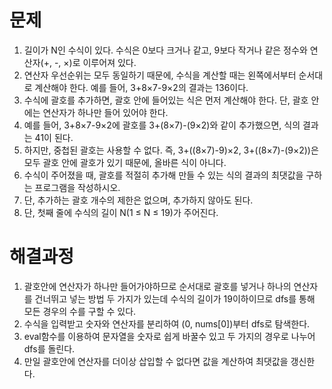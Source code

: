 # 문제
1. 길이가 N인 수식이 있다. 수식은 0보다 크거나 같고, 9보다 작거나 같은 정수와 연산자(+, -, ×)로 이루어져 있다. 
2. 연산자 우선순위는 모두 동일하기 때문에, 수식을 계산할 때는 왼쪽에서부터 순서대로 계산해야 한다. 예를 들어, 3+8×7-9×2의 결과는 136이다.
3. 수식에 괄호를 추가하면, 괄호 안에 들어있는 식은 먼저 계산해야 한다. 단, 괄호 안에는 연산자가 하나만 들어 있어야 한다. 
4. 예를 들어, 3+8×7-9×2에 괄호를 3+(8×7)-(9×2)와 같이 추가했으면, 식의 결과는 41이 된다. 
5. 하지만, 중첩된 괄호는 사용할 수 없다. 즉, 3+((8×7)-9)×2, 3+((8×7)-(9×2))은 모두 괄호 안에 괄호가 있기 때문에, 올바른 식이 아니다.
6. 수식이 주어졌을 때, 괄호를 적절히 추가해 만들 수 있는 식의 결과의 최댓값을 구하는 프로그램을 작성하시오. 
7. 단, 추가하는 괄호 개수의 제한은 없으며, 추가하지 않아도 된다.
8. 단, 첫째 줄에 수식의 길이 N(1 ≤ N ≤ 19)가 주어진다. 



# 해결과정
1. 괄호안에 연산자가 하나만 들어가야하므로 순서대로 괄호를 넣거나 하나의 연산자를 건너뛰고 넣는 방법 두 가지가 있는데
   수식의 길이가 19이하이므로 dfs를 통해 모든 경우의 수를 구할 수 있다.
2. 수식을 입력받고 숫자와 연산자를 분리하여 (0, nums[0])부터 dfs로 탐색한다.
3. eval함수를 이용하여 문자열을 숫자로 쉽게 바꿀수 있고 두 가지의 경우로 나누어 dfs를 돌린다.
4. 만일 괄호안에 연산자를 더이상 삽입할 수 없다면 값을 계산하여 최댓값을 갱신한다.